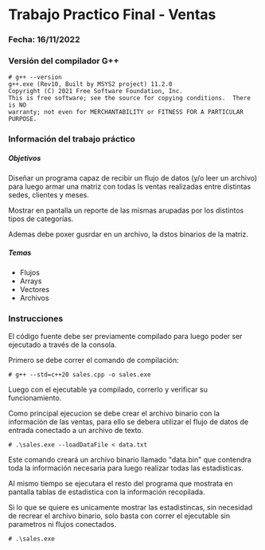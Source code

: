 # Trabajo Practico Final - Ventas

### Fecha: 16/11/2022

### Versión del compilador G++

```
# g++ --version
g++.exe (Rev10, Built by MSYS2 project) 11.2.0
Copyright (C) 2021 Free Software Foundation, Inc.
This is free software; see the source for copying conditions.  There is NO
warranty; not even for MERCHANTABILITY or FITNESS FOR A PARTICULAR PURPOSE.
```

### Información del trabajo práctico

##### Objetivos

Diseñar un programa capaz de recibir un flujo de datos (y/o leer un archivo) para luego armar una matriz con todas ls ventas realizadas entre distintas sedes, clientes y meses.

Mostrar en pantalla un reporte de las mismas arupadas por los distintos tipos de categorías.

Ademas debe poxer gusrdar en un archivo, la dstos binarios de la matriz.

##### Temas

- Flujos
- Arrays
- Vectores
- Archivos

### Instrucciones

El código fuente debe ser previamente compilado para luego poder ser ejecutado a través de la consola.

Primero se debe correr el comando de compilación:

```
# g++ --std=c++20 sales.cpp -o sales.exe
```

Luego con el ejecutable ya compilado, correrlo y verificar su funcionamiento.

Como principal ejecucion se debe crear el archivo binario con la información de las ventas, para ello se debera utilizar el flujo de datos de entrada conectado a un archivo de texto.

```
# .\sales.exe --loadDataFile < data.txt
```

Este comando creará un archivo binario llamado "data.bin" que contendra toda la información necesaria para luego realizar todas las estadisticas.

Al mismo tiempo se ejecutara el resto del programa que mostrata en pantalla tablas de estadistica con la información recopilada.

Si lo que se quiere es unicamente mostrar las estadistincas, sin necesidad de recrear el archivo binario, solo basta con correr el ejecutable sin parametros ni flujos conectados.

```
# .\sales.exe
```
